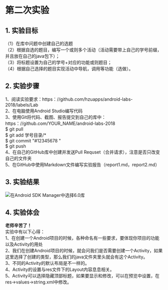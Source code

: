 ﻿# 第二次实验 

## 1. 实验目标  
（1）在库中问题中创建自己的选题  
（2）根据自选的题目，编写一个或则多个活动（活动需要带上自己的学号前缀，并且放在自己的java包下）；  
（3）将标题设置为自己的学号+对应的功能或则题目；  
（4）根据自己选择的题目实现活动中导航，调用等功能（选做）。  

## 2. 实验步骤  
1、阅读实验要求：https：//github.com/hzuapps/android-labs-2018/labels/Lab  
2、在电脑使用Android Studio编写代码  
3、使用Git将代码、截图、报告提交到自己的库中：https：//github.com/YOUR_NAME/android-labs-2018  
$ git pull  
$ git add 学号目录/*  
$ git commit "#12345678 "  
$ git push  
4、在自己的GitHub库中创建并发送Pull Requset（合并请求），注意是否只改变自己的文件夹  
5、在GitHub中使用Markdown文件编写实验报告（report1.md，report2.md）


## 3. 实验结果  

![在Android SDK Manager中选择6.0库](https://raw.githubusercontent.com/DcXuhm/android-labs-2018/master/soft1614080902337/实验二截图.jpg"配置教育网下载代理")


## 4. 实验体会  

**老师辛苦了！**  
实验中有以下心得：  
1、在创建一个Android项目的时候，各种命名有一些要求，要体现你项目的功能以及Activity的用处    
2、我们在创建Android项目的时候，就会问我们是否需要创建一个Activity，如果这里选择了创建的类型，那么我们的java文件夹里头就会有这个Activity。  
3、不同的Activity的默认布局是不一样的。  
4、Activity的设置与res文件下的Layout内容息息相关。  
5、Activity可以选择隐藏顶部标题，如果要显示和修改，可以在预览中设置，在res->values->string.xml中修改。  